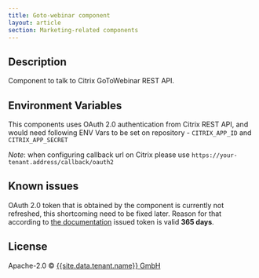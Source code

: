 ```yaml
---
title: Goto-webinar component
layout: article
section: Marketing-related components
---
```


## Description

Component to talk to Citrix GoToWebinar REST API.

## Environment Variables

This components uses OAuth 2.0 authentication from Citrix REST API, and would
need following ENV Vars to be set on repository - ``CITRIX_APP_ID`` and ``CITRIX_APP_SECRET``

*Note*: when configuring callback url on Citrix please use ``https://your-tenant.address/callback/oauth2``

## Known issues

OAuth 2.0 token that is obtained by the component is currently not refreshed,
this shortcoming need to be fixed later. Reason for that according
to [the documentation](https://developer.citrixonline.com/how-use-refresh-tokens)
 issued token is valid **365 days**.

## License

Apache-2.0 © [{{site.data.tenant.name}} GmbH](http://{{site.data.tenant.name}})
